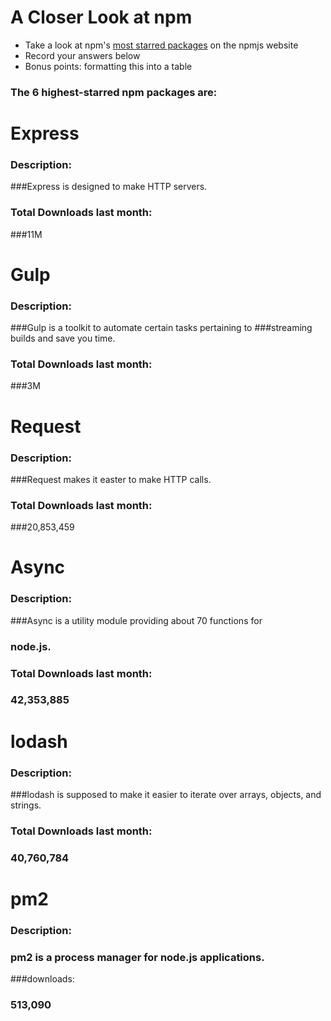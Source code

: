 # A Closer Look at npm
- Take a look at npm's [most starred packages](https://www.npmjs.com/browse/star) on the npmjs website
- Record your answers below
- Bonus points: formatting this into a table

### The 6 highest-starred npm packages are:

# Express

### Description:
###Express is designed to make HTTP servers.

### Total Downloads last month:

###11M

# Gulp

### Description:
###Gulp is a toolkit to automate certain tasks pertaining to
###streaming builds and save you time.

### Total Downloads last month:
###3M

# Request


### Description:
###Request makes it easter to make HTTP calls.

### Total Downloads last month:
###20,853,459

# Async

### Description:
###Async is a utility module providing about 70 functions for
### node.js.

### Total Downloads last month:
### 42,353,885

# lodash

### Description:
###lodash is supposed to make it easier to iterate over arrays, objects, and strings.

### Total Downloads last month:
### 40,760,784

# pm2

### Description:
### pm2 is a process manager for node.js applications.

###downloads:
### 513,090




